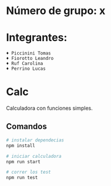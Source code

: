 # Número de grupo: x
# Integrantes: 
    ♦ Piccinini Tomas
    ♦ Fiorotto Leandro
    ♦ Ruf Carolina 
    ♦ Perrino Lucas


# Calc

Calculadora con funciones simples.

## Comandos

```bash
# instalar dependecias
npm install

# iniciar calculadora
npm run start

# correr los test
npm run test
```
